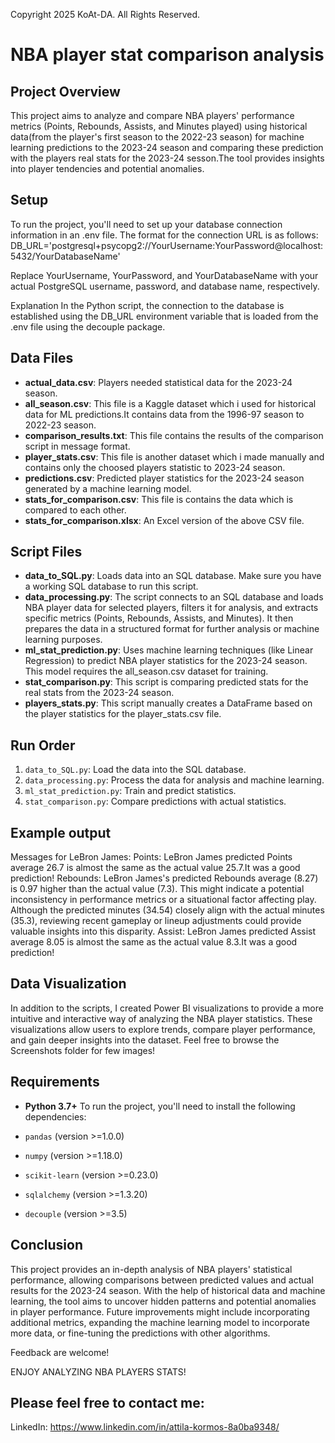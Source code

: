 Copyright 2025 KoAt-DA. All Rights Reserved.

# NBA player stat comparison analysis

## Project Overview

This project aims to analyze and compare NBA players' performance metrics (Points, Rebounds, Assists, and Minutes played) using historical data(from the player's first season to the 2022-23 season) for machine learning predictions to the 2023-24 season and comparing these prediction with the players real stats for the 2023-24 sesson.The tool provides insights into player tendencies and potential anomalies.

## Setup

To run the project, you'll need to set up your database connection information in an .env file. The format for the connection URL is as follows:
DB_URL='postgresql+psycopg2://YourUsername:YourPassword@localhost:5432/YourDatabaseName'

Replace YourUsername, YourPassword, and YourDatabaseName with your actual PostgreSQL username, password, and database name, respectively.

Explanation
In the Python script, the connection to the database is established using the DB_URL environment variable that is loaded from the .env file using the decouple package.

## Data Files

- **actual_data.csv**: Players needed statistical data for the 2023-24 season.
- **all_season.csv**: This file is a Kaggle dataset which i used for historical data for ML predictions.It contains data from the 1996-97 season to 2022-23 season.
- **comparison_results.txt**: This file contains the results of the comparison script in message format.
- **player_stats.csv**: This file is another dataset which i made manually and contains only the choosed players statistic to 2023-24 season.
- **predictions.csv**: Predicted player statistics for the 2023-24 season generated by a machine learning model.
- **stats_for_comparison.csv**: This file is contains the data which is compared to each other.
- **stats_for_comparison.xlsx**: An Excel version of the above CSV file.

## Script Files

- **data_to_SQL.py**: Loads data into an SQL database. Make sure you have a working SQL database to run this script.
- **data_processing.py**: The script connects to an SQL database and loads NBA player data for selected players, filters it for analysis, and extracts specific metrics (Points, Rebounds, Assists, and Minutes). It then prepares the data in a structured format for further analysis or machine learning purposes.
- **ml_stat_prediction.py**: Uses machine learning techniques (like Linear Regression) to predict NBA player statistics for the 2023-24 season. This model requires the all_season.csv dataset for training.
- **stat_comparison.py**: This script is comparing predicted stats for the real stats from the 2023-24 season.
- **players_stats.py**: This script manually creates a DataFrame based on the player statistics for the player_stats.csv file.

## Run Order

1. `data_to_SQL.py`: Load the data into the SQL database.
2. `data_processing.py`: Process the data for analysis and machine learning.
3. `ml_stat_prediction.py`: Train and predict statistics.
4. `stat_comparison.py`: Compare predictions with actual statistics.

## Example output

Messages for LeBron James:
Points: LeBron James predicted Points average 26.7 is almost the same as the actual value 25.7.It was a good prediction!
Rebounds: LeBron James's predicted Rebounds average (8.27) is 0.97 higher than the actual value (7.3). This might indicate a potential inconsistency in performance metrics or a situational factor affecting play. Although the predicted minutes (34.54) closely align with the actual minutes (35.3), reviewing recent gameplay or lineup adjustments could provide valuable insights into this disparity.
Assist: LeBron James predicted Assist average 8.05 is almost the same as the actual value 8.3.It was a good prediction!

## Data Visualization

In addition to the scripts, I created Power BI visualizations to provide a more intuitive and interactive way of analyzing the NBA player statistics. These visualizations allow users to explore trends, compare player performance, and gain deeper insights into the dataset.
Feel free to browse the Screenshots folder for few images!

## Requirements

- **Python 3.7+**
  To run the project, you'll need to install the following dependencies:

- `pandas` (version >=1.0.0)
- `numpy` (version >=1.18.0)
- `scikit-learn` (version >=0.23.0)
- `sqlalchemy` (version >=1.3.20)
- `decouple` (version >=3.5)

## Conclusion

This project provides an in-depth analysis of NBA players' statistical performance, allowing comparisons between predicted values and actual results for the 2023-24 season. With the help of historical data and machine learning, the tool aims to uncover hidden patterns and potential anomalies in player performance. Future improvements might include incorporating additional metrics, expanding the machine learning model to incorporate more data, or fine-tuning the predictions with other algorithms.

Feedback are welcome!

ENJOY ANALYZING NBA PLAYERS STATS!

## Please feel free to contact me:

LinkedIn: https://www.linkedin.com/in/attila-kormos-8a0ba9348/
